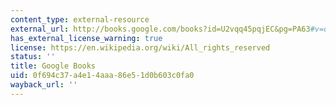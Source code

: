 ```yaml
---
content_type: external-resource
external_url: http://books.google.com/books?id=U2vqq45pqjEC&pg=PA63#v=onepage
has_external_license_warning: true
license: https://en.wikipedia.org/wiki/All_rights_reserved
status: ''
title: Google Books
uid: 0f694c37-a4e1-4aaa-86e5-1d0b603c0fa0
wayback_url: ''
---
```

